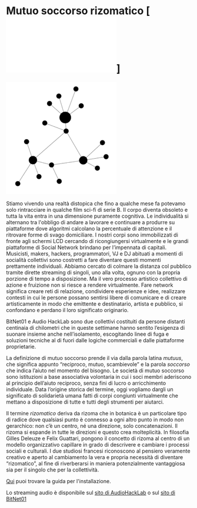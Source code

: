 # Mutuo soccorso rizomatico [![english](rhizomatic_mutual_aid.md)]

![mutuo-soccorso-rizomatico](mutuo-soccorso-rizomatico.png)

Stiamo vivendo una realtà distopica che fino a qualche mese fa potevamo solo rintracciare in qualche film sci-fi di serie B. 
Il corpo diventa obsoleto e tutta la vita entra in una dimensione puramente cognitiva. Le individualità si alternano tra l'obbligo di  andare a lavorare e continuare a produrre su piattaforme dove algoritmi calcolano la percentuale di attenzione e il ritrovare forme di svago domiciliare.
I nostri corpi sono immobilizzati di fronte agli schermi LCD cercando di ricongiungersi virtualmente e le grandi piattaforme di Social Network brindano per l’impennata di capitali.  
Musicisti, makers, hackers, programmatori, VJ e DJ abituati a momenti di socialità collettivi sono costretti a fare diventare questi momenti prettamente individuali.
Abbiamo cercato di colmare la distanza col pubblico tramite dirette streaming di singoli, uno alla volta, ognuno con la propria porzione di tempo a disposizione. Ma il vero processo artistico collettivo di azione e fruizione non si riesce a rendere virtualmente.
Fare network significa creare reti di relazione, condividere esperienze e idee, realizzare contesti in cui le persone possano sentirsi libere di comunicare e di creare artisticamente in modo che emittente e destinatario, artista e pubblico, si confondano e perdano il loro significato originario.

BitNet01 e Audio HackLab sono due collettivi costituiti da persone distanti centinaia di chilometri che in queste settimane hanno sentito l’esigenza di suonare insieme anche nell’isolamento, escogitando linee di fuga e soluzioni tecniche al di fuori dalle logiche commerciali e dalle piattaforme proprietarie.

La definizione di mutuo soccorso prende il via dalla parola latina _mutuus_, che significa appunto “reciproco, mutuo, scambievole” e la parola _soccorso_ che indica l’aiuto nel momento del bisogno. Le società di mutuo soccorso sono istituzioni a base associativa volontaria in cui i soci membri aderiscono al principio dell’aiuto reciproco, senza fini di lucro o arricchimento individuale. Data l’origine storica del termine, oggi vogliamo dargli un significato di solidarietà umana fatti di corpi congiunti virtualmente che mettano a disposizione di tutte e tutti degli strumenti per aiutarci.

Il termine _rizomatico_ deriva da rizoma che in botanica è un particolare tipo di radice dove qualsiasi punto è connesso a ogni altro punto in modo non gerarchico: non c’è un centro, né una direzione, solo concatenazioni. Il rizoma si espande in tutte le direzioni e questo crea molteplicità. In filosofia Gilles Deleuze e Felix Guattari, pongono il concetto di rizoma al centro di un modello organizzativo capillare in grado di descrivere e cambiare i processi sociali e culturali. I due studiosi francesi riconoscono al pensiero veramente creativo e aperto al cambiamento la vera e propria necessità di diventare “rizomatico”, al fine di riverberarsi in maniera potenzialmente vantaggiosa sia per il singolo che per la collettività.

[Qui](ninjam/guida_installazione_ninjam.md) puoi trovare la guida per l'installazione.

Lo streaming audio è disponibile sul [sito di AudioHackLab](https://audiohacklab.org/live/) o sul [sito di BitNet01](https://bit-01.net/live/)
